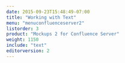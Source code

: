 ```yaml
---
date: 2015-09-23T15:48:49-07:00
title: "Working with Text"
menu: "menuconfluenceserver2" 
listorder: 3
product: "Mockups 2 for Confluence Server"
weight: 1150
include: "text"
editorversion: 2
---
```

